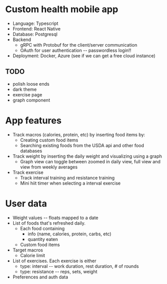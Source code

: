 # Custom health mobile app
- Language: Typescript
- Frontend: React Native
- Database: Postgresql
- Backend
    - gRPC with Protobuf for the client/server communication
    - OAuth for user authentication -- passwordless login!!
- Deployment: Docker, Azure (see if we can get a free cloud instance)

TODO
----
- polish loose ends
- dark theme
- exercise page
- graph component

# App features
- Track macros (calories, protein, etc) by inserting food items by:
    - Creating custom food items
    - Searching existing foods from the USDA api and other food databases
- Track weight by inserting the daily weight and visualizing using a graph
    - Graph view can toggle between zoomed in daily view, full view and view from weekly averages
- Track exercise
    - Track interval training and resistance training
    - Mini hiit timer when selecting a interval exercise

# User data
- Weight values -- floats mapped to a date
- List of foods that's refreshed daily.
    - Each food containing
        - info (name, calories, protein, carbs, etc)
        - quantity eaten
    - Custom food items
- Target macros
    - Calorie limit
- List of exercises. Each exercise is either
    - type: interval -- work duration, rest duration, # of rounds
    - type: resistance -- reps, sets, weight
- Preferences and auth data
